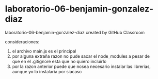 # laboratorio-06-benjamin-gonzalez-diaz
laboratorio-06-benjamin-gonzalez-diaz created by GitHub Classroom

consideraciones: 
1) el archivo main.js es el principal
2) por alguna extraña razon no pude sacar el node_modules a pesar de que en el .gitignore esta que no quiero incluirlo
3) por la razon anterior puede que nosea necesario instalar las librerias, aunque yo lo instalaria por siacaso